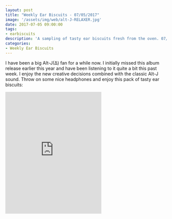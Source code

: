 ```yaml
---
layout: post
title: "Weekly Ear Biscuits - 07/05/2017"
image: '/assets/img/web/alt-J-RELAXER.jpg'
date: 2017-07-05 09:00:00
tags:
- earbiscuits
description: 'A sampling of tasty ear biscuits fresh from the oven. 07/05/2017'
categories:
- Weekly Ear Biscuits
---
```


I have been a big Alt-J(∆) fan for a while now. I initially missed this album release earlier this year and have been listening to it quite a bit this past week. I enjoy the new creative decisions combined with the classic Alt-J sound. Throw on some nice headphones and enjoy this pack of tasty ear biscuits:

<iframe src="https://open.spotify.com/embed/user/legendaryspork/playlist/2TpHwVgMrmwX4lMevy6SGp" width="300" height="380" frameborder="0" allowtransparency="true"></iframe>